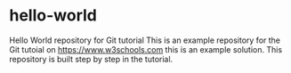 # hello-world
Hello World repository for Git tutorial
This is an example repository for the Git tutoial on https://www.w3schools.com
this is an example solution.
This repository is built step by step in the tutorial.
